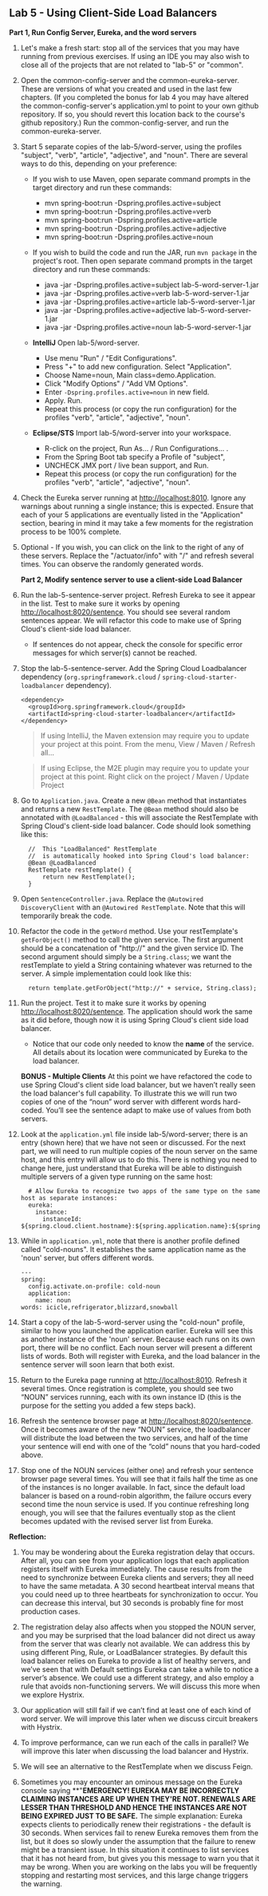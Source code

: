 ## Lab 5 - Using Client-Side Load Balancers

**Part 1, Run Config Server, Eureka, and the word servers**

1.  Let's make a fresh start: stop all of the services that you may have running from previous exercises.  If using an IDE you may also wish to close all of the projects that are not related to "lab-5" or "common".

1.  Open the common-config-server and the common-eureka-server.  These are versions of what you created and used in the last few chapters.  (If you completed the bonus for lab 4 you may have altered the common-config-server's application.yml to point to your own github repository.  If so, you should revert this location back to the course's github repository.)  Run the common-config-server, and run the common-eureka-server.

1.  Start 5 separate copies of the lab-5/word-server, using the profiles "subject", "verb", "article", "adjective", and "noun".  There are several ways to do this, depending on your preference:

    - If you wish to use Maven, open separate command prompts in the target directory and run these commands:
      - mvn spring-boot:run -Dspring.profiles.active=subject
      - mvn spring-boot:run -Dspring.profiles.active=verb
      - mvn spring-boot:run -Dspring.profiles.active=article
      - mvn spring-boot:run -Dspring.profiles.active=adjective
      - mvn spring-boot:run -Dspring.profiles.active=noun

    - If you wish to build the code and run the JAR, run `mvn package` in the project's root.  Then open separate command prompts in the target directory and run these commands:
      - java -jar -Dspring.profiles.active=subject   lab-5-word-server-1.jar 
      - java -jar -Dspring.profiles.active=verb      lab-5-word-server-1.jar 
      - java -jar -Dspring.profiles.active=article   lab-5-word-server-1.jar 
      - java -jar -Dspring.profiles.active=adjective lab-5-word-server-1.jar 
      - java -jar -Dspring.profiles.active=noun      lab-5-word-server-1.jar 

    - **IntelliJ** Open lab-5/word-server.  
      * Use menu "Run" / "Edit Configurations".  
      * Press "+" to add new configuration. Select "Application".  
      * Choose Name=noun, Main class=demo.Application.  
      * Click "Modify Options" / "Add VM Options".  
      * Enter `-Dspring.profiles.active=noun` in new field.
      * Apply.  Run.  
      * Repeat this process (or copy the run configuration) for the profiles "verb", "article", "adjective", "noun".

    - **Eclipse/STS** Import lab-5/word-server into your workspace.
      * R-click on the project, Run As... / Run Configurations... .
      * From the Spring Boot tab specify a Profile of "subject", 
      * UNCHECK JMX port / live bean support, and Run.  
      * Repeat this process (or copy the run configuration) for the profiles "verb", "article", "adjective", "noun".


1.  Check the Eureka server running at [http://localhost:8010](http://localhost:8010).   Ignore any warnings about running a single instance; this is expected.  Ensure that each of your 5 applications are eventually listed in the "Application" section, bearing in mind it may take a few moments for the registration process to be 100% complete.	

1.  Optional - If you wish, you can click on the link to the right of any of these servers.  Replace the "/actuator/info" with "/" and refresh several times.  You can observe the randomly generated words.

    **Part 2, Modify sentence server to use a client-side Load Balancer**	

1.  Run the lab-5-sentence-server project.  Refresh Eureka to see it appear in the list.  Test to make sure it works by opening [http://localhost:8020/sentence](http://localhost:8020/sentence).  You should see several random sentences appear.  We will refactor this code to make use of Spring Cloud's client-side load balancer.
    * If sentences do not appear, check the console for specific error messages for which server(s) cannot be reached.

1.  Stop the lab-5-sentence-server.  Add the Spring Cloud Loadbalancer dependency (`org.springframework.cloud` / `spring-cloud-starter-loadbalancer` dependency).

    ```
    <dependency>
      <groupId>org.springframework.cloud</groupId>
      <artifactId>spring-cloud-starter-loadbalancer</artifactId>
    </dependency>
    ```
    >  If using IntelliJ, the Maven extension may require you to update your project at this point.  From the menu, View / Maven / Refresh all...

    >  If using Eclipse, the M2E plugin may require you to update your project at this point.  Right click on the project / Maven / Update Project


1.  Go to `Application.java`.  Create a new `@Bean` method that instantiates and returns a new `RestTemplate`.  The `@Bean` method should also be annotated with `@LoadBalanced` - this will associate the RestTemplate with Spring Cloud's client-side load balancer.  Code should look something like this:

    ```
      //  This "LoadBalanced" RestTemplate 
      //  is automatically hooked into Spring Cloud's load balancer:
      @Bean @LoadBalanced
      RestTemplate restTemplate() {
          return new RestTemplate();
      }  
    ```

1.  Open `SentenceController.java`.  Replace the `@Autowired DiscoveryClient` with an `@Autowired RestTemplate`.  Note that this will temporarily break the code.

1.  Refactor the code in the `getWord` method.  Use your restTemplate's `getForObject()` method to call the given service.  The first argument should be a concatenation of "http://" and the given service ID.  The second argument should simply be a `String.class`; we want the restTemplate to yield a String containing whatever was returned to the server.  A simple implementation could look like this:

    ```
      return template.getForObject("http://" + service, String.class);
    ```

1.  Run the project.  Test it to make sure it works by opening [http://localhost:8020/sentence](http://localhost:8020/sentence).  The application should work the same as it did before, though now it is using Spring Cloud's client side load balancer.
    * Notice that our code only needed to know the **name** of the service.  All details about its location were communicated by Eureka to the load balancer.

    **BONUS - Multiple Clients**  At this point we have refactored the code to use Spring Cloud's client side load balancer, but we haven’t really seen the load balancer's full capability.  To illustrate this we will run two copies of one of the “noun” word server with different words hard-coded.  You’ll see the sentence adapt to make use of values from both servers.

1. Look at the `application.yml` file inside lab-5/word-server; there is an entry (shown here) that we have not seen or discussed.  For the next part, we will need to run multiple copies of the noun server on the same host, and this entry will allow us to do this.  There is nothing you need to change here, just understand that Eureka will be able to distinguish multiple servers of a given type running on the same host:

    ```
      # Allow Eureka to recognize two apps of the same type on the same host as separate instances:
      eureka:
        instance:
          instanceId: ${spring.cloud.client.hostname}:${spring.application.name}:${spring.application.instance_id:${random.value}}
    ```

1. While in `application.yml`, note that there is another profile defined called "cold-nouns".  It establishes the same application name as the 'noun' server, but offers different words.  

    ```
    ---
    spring:
      config.activate.on-profile: cold-noun
      application:
        name: noun
    words: icicle,refrigerator,blizzard,snowball
    ```

1. Start a copy of the lab-5-word-server using the "cold-noun" profile, similar to how you launched the application earlier.  Eureka will see this as another instance of the 'noun' server.  Because each runs on its own port, there will be no conflict.  Each noun server will present a different lists of words.  Both will register with Eureka, and the load balancer in the sentence server will soon learn that both exist.

1. Return to the Eureka page running at [http://localhost:8010](http://localhost:8010).  Refresh it several times.  Once registration is complete, you should see two “NOUN” services running, each with its own instance ID (this is the purpose for the setting you added a few steps back).

1. Refresh the sentence browser page at [http://localhost:8020/sentence](http://localhost:8020/sentence).  Once it becomes aware of the new “NOUN” service, the loadbalancer will distribute the load between the two services, and half of the time your sentence will end with one of the “cold” nouns that you hard-coded above.

1. Stop one of the NOUN services (either one) and refresh your sentence browser page several times.  You will see that it fails half the time as one of the instances is no longer available.  In fact, since the default load balancer is based on a round-robin algorithm, the failure occurs every second time the noun service is used.  If you continue refreshing long enough, you will see that the failures eventually stop as the client becomes updated with the revised server list from Eureka. 

**Reflection:**

1. You may be wondering about the Eureka registration delay that occurs.  After all, you can see from your application logs that each application registers itself with Eureka immediately.  The cause results from the need to synchronize between Eureka clients and servers; they all need to have the same metadata.  A 30 second heartbeat interval means that you could need up to three heartbeats for synchronization to occur.  You can decrease this interval, but 30 seconds is probably fine for most production cases.

1. The registration delay also affects when you stopped the NOUN server, and you may be surprised that the load balancer did not direct us away from the server that was clearly not available.  We can address this by using different Ping, Rule, or LoadBalancer strategies.  By default this load balancer relies on Eureka to provide a list of healthy servers, and we’ve seen that with Default settings Eureka can take a while to notice a server’s absence.  We could use a different strategy, and also employ a rule that avoids non-functioning servers.  We will discuss this more when we explore Hystrix. 

1. Our application will still fail if we can’t find at least one of each kind of word server.  We will improve this later when we discuss circuit breakers with Hystrix.

1. To improve performance, can we run each of the calls in parallel?  We will improve this later when discussing the load balancer and Hystrix.

5. We will see an alternative to the RestTemplate when we discuss Feign.

6. Sometimes you may encounter an ominous message on the Eureka console saying **"**EMERGENCY! EUREKA MAY BE INCORRECTLY CLAIMING INSTANCES ARE UP WHEN THEY'RE NOT. RENEWALS ARE LESSER THAN THRESHOLD AND HENCE THE INSTANCES ARE NOT BEING EXPIRED JUST TO BE SAFE.**  The simple explanation: Eureka expects clients to periodically renew their registrations - the default is 30 seconds.  When services fail to renew Eureka removes them from the list, but it does so slowly under the assumption that the failure to renew might be a transient issue.  In this situation it continues to list services that it has not heard from, but gives you this message to warn you that it may be wrong.  When you are working on the labs you will be frequently stopping and restarting most services, and this large change triggers the warning. 
